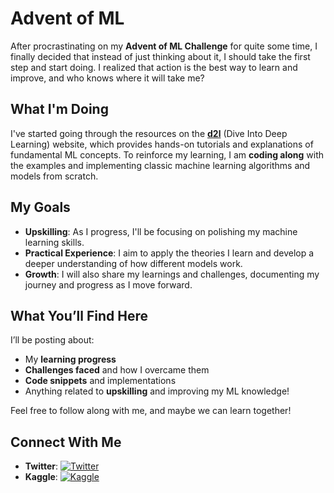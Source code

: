 # Advent of ML

After procrastinating on my **Advent of ML Challenge** for quite some time, I finally decided that instead of just thinking about it, I should take the first step and start doing. I realized that action is the best way to learn and improve, and who knows where it will take me?

## What I'm Doing

I've started going through the resources on the **[d2l](https://d2l.ai/)** (Dive Into Deep Learning) website, which provides hands-on tutorials and explanations of fundamental ML concepts. To reinforce my learning, I am **coding along** with the examples and implementing classic machine learning algorithms and models from scratch.

## My Goals

- **Upskilling**: As I progress, I'll be focusing on polishing my machine learning skills. 
- **Practical Experience**: I aim to apply the theories I learn and develop a deeper understanding of how different models work.
- **Growth**: I will also share my learnings and challenges, documenting my journey and progress as I move forward.

## What You’ll Find Here

I’ll be posting about:

- My **learning progress**
- **Challenges faced** and how I overcame them
- **Code snippets** and implementations
- Anything related to **upskilling** and improving my ML knowledge!

Feel free to follow along with me, and maybe we can learn together!

## Connect With Me

- **Twitter**: [![Twitter](https://seeklogo.com/images/T/twitter-x-logo-0339F999CF-seeklogo.com.png)](https://twitter.com/sodakeyEatsMush)  
- **Kaggle**: [![Kaggle](https://upload.wikimedia.org/wikipedia/commons/a/a2/Kaggle_logo.svg)](https://www.kaggle.com/saad1926q)
